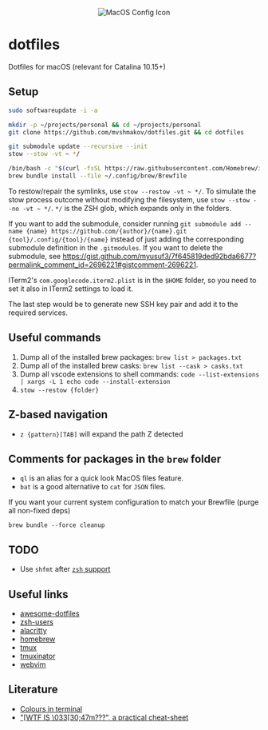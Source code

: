 <p align="center">
  <img src="https://www.alchemists.io/images/projects/mac_os-config/icon.png" alt="MacOS Config Icon"/>
</p>

# dotfiles

Dotfiles for macOS (relevant for Catalina 10.15+)

## Setup

```bash
sudo softwareupdate -i -a

mkdir -p ~/projects/personal && cd ~/projects/personal
git clone https://github.com/mvshmakov/dotfiles.git && cd dotfiles

git submodule update --recursive --init
stow --stow -vt ~ */

/bin/bash -c "$(curl -fsSL https://raw.githubusercontent.com/Homebrew/install/HEAD/install.sh)"
brew bundle install --file ~/.config/brew/Brewfile
```

To restow/repair the symlinks, use `stow --restow -vt ~ */`. To simulate the stow process outcome without modifying the filesystem, use `stow --stow --no -vt ~ */`. `*/` is the ZSH glob, which expands only in the folders.

If you want to add the submodule, consider running `git submodule add --name {name} https://github.com/{author}/{name}.git {tool}/.config/{tool}/{name}` instead of just adding the corresponding submodule definition in the `.gitmodules`. If you want to delete the submodule, see https://gist.github.com/myusuf3/7f645819ded92bda6677?permalink_comment_id=2696221#gistcomment-2696221.

ITerm2's `com.googlecode.iterm2.plist` is in the `$HOME` folder, so you need to set it also in ITerm2 settings to load it.

The last step would be to generate new SSH key pair and add it to the required services.

## Useful commands

1. Dump all of the installed brew packages: `brew list > packages.txt`
2. Dump all of the installed brew casks: `brew list --cask > casks.txt`
3. Dump all vscode extensions to shell commands: `code --list-extensions | xargs -L 1 echo code --install-extension`
4. `stow --restow {folder}`

## Z-based navigation

* `z {pattern}[TAB]` will expand the path Z detected

## Comments for packages in the `brew` folder

* `ql` is an alias for a quick look MacOS files feature.
* `bat` is a good alternative to `cat` for `JSON` files.

If you want your current system configuration to match your Brewfile (purge all non-fixed deps)

`brew bundle --force cleanup`

## TODO

* Use `shfmt` after [`zsh` support](https://github.com/mvdan/sh/issues/120)

## Useful links

* [awesome-dotfiles](https://github.com/webpro/awesome-dotfiles)
* [zsh-users](https://github.com/zsh-users)
* [alacritty](https://github.com/alacritty/alacritty)
* [homebrew](https://brew.sh)
* [tmux](https://github.com/tmux/tmux)
* [tmuxinator](https://github.com/tmuxinator/tmuxinator)
* [webvim](https://github.com/vim-dist/webvim)

## Literature

* [Colours in terminal](https://gist.github.com/XVilka/8346728#true-color-detection)
* ["\[WTF IS \033\[30;47m???", a practical cheat-sheet](https://gist.github.com/DNA/ebb9258089e9e1dfd08c58695b3cd6f1)

